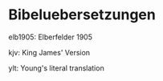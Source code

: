# Bibeluebersetzungen

elb1905: Elberfelder 1905

kjv: King James' Version

ylt: Young's literal translation
